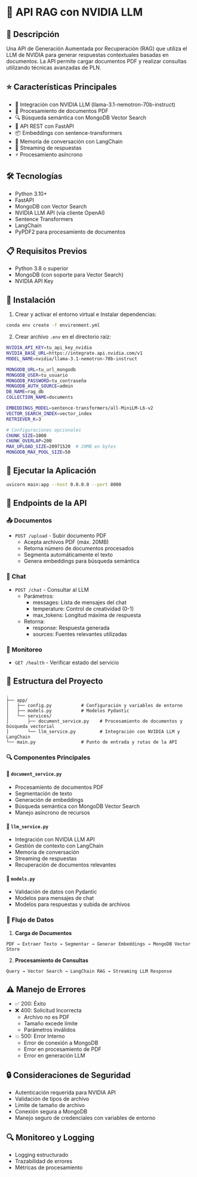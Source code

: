 # 🚀 API RAG con NVIDIA LLM

## 📝 Descripción
Una API de Generación Aumentada por Recuperación (RAG) que utiliza el LLM de NVIDIA para generar respuestas contextuales basadas en documentos. La API permite cargar documentos PDF y realizar consultas utilizando técnicas avanzadas de PLN.

## ⭐ Características Principales
- 🤖 Integración con NVIDIA LLM (llama-3.1-nemotron-70b-instruct)
- 📄 Procesamiento de documentos PDF
- 🔍 Búsqueda semántica con MongoDB Vector Search
- 🚀 API REST con FastAPI
- 📦 Embeddings con sentence-transformers
- 🧠 Memoria de conversación con LangChain
- 🔄 Streaming de respuestas
- ⚡ Procesamiento asíncrono

## 🛠️ Tecnologías
- Python 3.10+
- FastAPI
- MongoDB con Vector Search
- NVIDIA LLM API (vía cliente OpenAI)
- Sentence Transformers
- LangChain
- PyPDF2 para procesamiento de documentos

## 📋 Requisitos Previos
- Python 3.8 o superior
- MongoDB (con soporte para Vector Search)
- NVIDIA API Key

## 🔧 Instalación

1. Crear y activar el entorno virtual e Instalar dependencias:
```bash
conda env create -f environment.yml
```

2. Crear archivo `.env` en el directorio raíz:
```bash
NVIDIA_API_KEY=tu_api_key_nvidia
NVIDIA_BASE_URL=https://integrate.api.nvidia.com/v1
MODEL_NAME=nvidia/llama-3.1-nemotron-70b-instruct

MONGODB_URL=tu_url_mongodb
MONGODB_USER=tu_usuario
MONGODB_PASSWORD=tu_contraseña
MONGODB_AUTH_SOURCE=admin
DB_NAME=rag_db
COLLECTION_NAME=documents

EMBEDDINGS_MODEL=sentence-transformers/all-MiniLM-L6-v2
VECTOR_SEARCH_INDEX=vector_index
RETRIEVER_K=3

# Configuraciones opcionales
CHUNK_SIZE=1000
CHUNK_OVERLAP=200
MAX_UPLOAD_SIZE=20971520  # 20MB en bytes
MONGODB_MAX_POOL_SIZE=50
```

## 🚀 Ejecutar la Aplicación
```bash
uvicorn main:app --host 0.0.0.0 --port 8000
```

## 🔌 Endpoints de la API

### 📤 Documentos
- `POST /upload` - Subir documento PDF
  - Acepta archivos PDF (máx. 20MB)
  - Retorna número de documentos procesados
  - Segmenta automáticamente el texto
  - Genera embeddings para búsqueda semántica

### 💬 Chat
- `POST /chat` - Consultar al LLM
  - Parámetros:
    - messages: Lista de mensajes del chat
    - temperature: Control de creatividad (0-1)
    - max_tokens: Longitud máxima de respuesta
  - Retorna:
    - response: Respuesta generada
    - sources: Fuentes relevantes utilizadas

### 🏥 Monitoreo
- `GET /health` - Verificar estado del servicio

## 📁 Estructura del Proyecto
```
.
├── app/
│   ├── config.py           # Configuración y variables de entorno
│   ├── models.py           # Modelos Pydantic
│   └── services/
│       ├── document_service.py    # Procesamiento de documentos y búsqueda vectorial
│       └── llm_service.py         # Integración con NVIDIA LLM y LangChain
└── main.py                 # Punto de entrada y rutas de la API
```

### 🔍 Componentes Principales

#### 📄 `document_service.py`
- Procesamiento de documentos PDF
- Segmentación de texto
- Generación de embeddings
- Búsqueda semántica con MongoDB Vector Search
- Manejo asíncrono de recursos

#### 📄 `llm_service.py`
- Integración con NVIDIA LLM API
- Gestión de contexto con LangChain
- Memoria de conversación
- Streaming de respuestas
- Recuperación de documentos relevantes

#### 📄 `models.py`
- Validación de datos con Pydantic
- Modelos para mensajes de chat
- Modelos para respuestas y subida de archivos

### 🔄 Flujo de Datos
1. **Carga de Documentos**
```
PDF → Extraer Texto → Segmentar → Generar Embeddings → MongoDB Vector Store
```

2. **Procesamiento de Consultas**
```
Query → Vector Search → LangChain RAG → Streaming LLM Response
```

## ⚠️ Manejo de Errores
- ✅ 200: Éxito
- ❌ 400: Solicitud Incorrecta
  - Archivo no es PDF
  - Tamaño excede límite
  - Parámetros inválidos
- 💥 500: Error Interno
  - Error de conexión a MongoDB
  - Error en procesamiento de PDF
  - Error en generación LLM

## 🔒 Consideraciones de Seguridad
- Autenticación requerida para NVIDIA API
- Validación de tipos de archivo
- Límite de tamaño de archivo
- Conexión segura a MongoDB
- Manejo seguro de credenciales con variables de entorno

## 🔍 Monitoreo y Logging
- Logging estructurado
- Trazabilidad de errores
- Métricas de procesamiento